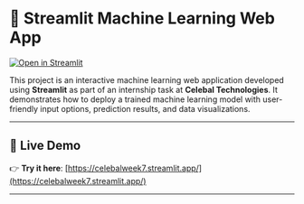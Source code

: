 # 🌸 Streamlit Machine Learning Web App

[![Open in Streamlit](https://img.shields.io/badge/🚀%20Live-App-green?logo=streamlit)](https://celebalweek7.streamlit.app/)

This project is an interactive machine learning web application developed using **Streamlit** as part of an internship task at **Celebal Technologies**. It demonstrates how to deploy a trained machine learning model with user-friendly input options, prediction results, and data visualizations.

---

## 🔗 Live Demo

👉 **Try it here**: [https://celebalweek7.streamlit.app/](https://celebalweek7.streamlit.app/)

---
